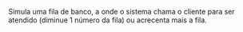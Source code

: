 Simula uma fila de banco,  a onde o sistema chama o cliente para ser atendido (diminue 1 número da fila) ou acrecenta mais a fila.
